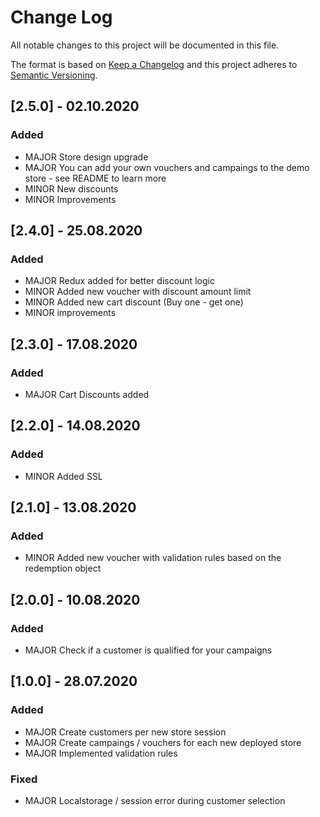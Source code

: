 # Change Log

All notable changes to this project will be documented in this file.

The format is based on [Keep a Changelog](http://keepachangelog.com/)
and this project adheres to [Semantic Versioning](http://semver.org/).

## [2.5.0] - 02.10.2020

### Added

- MAJOR Store design upgrade
- MAJOR You can add your own vouchers and campaings to the demo store - see README to learn more
- MINOR New discounts
- MINOR Improvements

## [2.4.0] - 25.08.2020

### Added

- MAJOR Redux added for better discount logic
- MINOR Added new voucher with discount amount limit
- MINOR Added new cart discount (Buy one - get one)
- MINOR improvements

## [2.3.0] - 17.08.2020

### Added

- MAJOR Cart Discounts added

## [2.2.0] - 14.08.2020

### Added

- MINOR Added SSL

## [2.1.0] - 13.08.2020

### Added

- MINOR Added new voucher with validation rules based on the redemption object

## [2.0.0] - 10.08.2020

### Added

- MAJOR Check if a customer is qualified for your campaigns

## [1.0.0] - 28.07.2020

### Added

- MAJOR Create customers per new store session
- MAJOR Create campaings / vouchers for each new deployed store
- MAJOR Implemented validation rules

### Fixed

- MAJOR Localstorage / session error during customer selection

